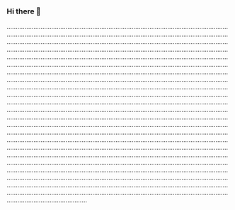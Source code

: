 ### Hi there 👋

.................................................................................................................................................................................................................................................................................................................................................................................................................................................................................................................................................................................................................................................................................................................................................................................................................................................................................................................................................................................................................................................................................................................................................................................................................................................................................................................................................................................................................................................................................................................................................................................................................................................................................................................................................................................................................................................................................................................................................................................................................................................................................................................................................................................................................................................................................................................................................................................................................................................................................................................................................................................................................................................................................................................................................................................................................................................................................................................................................................................................................
